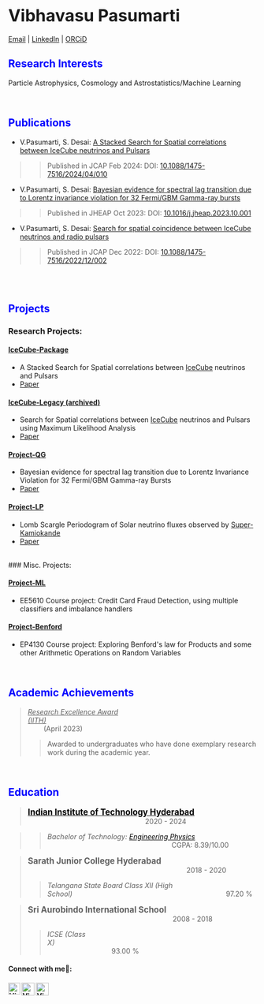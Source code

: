 # <span style="font-size:larger;">**Vibhavasu Pasumarti** </span> 

[Email](mailto:vibhavasu2018@gmail.com) | [LinkedIn](https://www.linkedin.com/in/vibhavasu-pasumarti-426017263/) | [ORCiD](https://orcid.org/0000-0003-4683-808X)
<h2 style="color:blue">Research Interests</h2>

Particle Astrophysics, Cosmology and Astrostatistics/Machine Learning



<br>


<h2 style="color:blue">Publications</h2>

- V.Pasumarti, S. Desai: [A Stacked Search for Spatial correlations between IceCube neutrinos and Pulsars](https://doi.org/10.1088/1475-7516/2024/04/010)
>> Published in JCAP Feb 2024: DOI: [10.1088/1475-7516/2024/04/010](https://doi.org/10.1088/1475-7516/2024/04/010)

- V.Pasumarti, S. Desai: [Bayesian evidence for spectral lag transition due to Lorentz invariance violation for 32 Fermi/GBM Gamma-ray bursts](https://doi.org/10.1016/j.jheap.2023.10.001)
>> Published in JHEAP Oct 2023: DOI: [10.1016/j.jheap.2023.10.001](https://doi.org/10.1016/j.jheap.2023.10.001)

- V.Pasumarti, S. Desai: [Search for spatial coincidence between IceCube neutrinos and radio pulsars](https://iopscience.iop.org/article/10.1088/1475-7516/2022/12/002)
>> Published in JCAP Dec 2022: DOI: [10.1088/1475-7516/2022/12/002](https://iopscience.iop.org/article/10.1088/1475-7516/2022/12/002)
<br>
<!--
## 📌 Pinned Repositories
<p>
<br>

<a href="https://github.com/DarkWake9/IceCube-Package">
  <img align="center" style="margin:0.5rem" src="https://github-readme-stats.vercel.app/api/pin/?username=DarkWake9&repo=IceCube-Package&title_color=ffffff&text_color=c9cacc&icon_color=4AB197&bg_color=1A2B34" />
</a>

<be>

<a href="https://github.com/DarkWake9/Project-QG">
  <img align="center" style="margin:0.5rem" src="https://github-readme-stats.vercel.app/api/pin/?username=DarkWake9&repo=Project-QG&title_color=ffffff&text_color=c9cacc&icon_color=4AB197&bg_color=1A2B34" />
</a>

<br>
<br>

<a href="https://github.com/DarkWake9/Project-LP">
  <img align="center" style="margin:0.5rem" src="https://github-readme-stats.vercel.app/api/pin/?username=DarkWake9&repo=Project-LP&title_color=ffffff&text_color=c9cacc&icon_color=4AB197&bg_color=1A2B34" />
</a>

</p>
<br>

<p align="center">
    
![DarkWake9's GitHub stats](https://github-readme-stats.vercel.app/api?username=DarkWake9&show_icons=true&theme=cobalt)        [![GitHub Streak](https://github-readme-streak-stats.herokuapp.com?user=DarkWake9&theme=cobalt)](https://git.io/streak-stats)

</p>
## My ➡︎ [Github Pages](https://DarkWake9.github.io/My-Github-Pages/)
- [All ➤ Github Project](https://github.com/DarkWake9?tab=repositories)-->
<br>

<h2 style="color:blue">Projects</h2>

### Research Projects:

#### [IceCube-Package](https://github.com/DarkWake9/IceCube-Package)
- A Stacked Search for Spatial correlations between [IceCube](https://icecube.wisc.edu/) neutrinos and Pulsars
- [Paper](https://arxiv.org/abs/2306.03427)


#### [IceCube-Legacy (archived)](https://github.com/DarkWake9/Project-IceCube-Legacy)
- Search for Spatial correlations between [IceCube](https://icecube.wisc.edu/) neutrinos and Pulsars using Maximum Likelihood Analysis
- [Paper](https://doi.org/10.1088/1475-7516/2022/12/002)

#### [Project-QG](https://github.com/DarkWake9/Project-QG)
- Bayesian evidence for spectral lag transition due to Lorentz Invariance Violation for 32 Fermi/GBM Gamma-ray Bursts
- [Paper](https://doi.org/10.1016/j.jheap.2023.10.001)

#### [Project-LP](https://github.com/DarkWake9/Project-LP)
- Lomb Scargle Periodogram of Solar neutrino fluxes observed by [Super-Kamiokande](https://www-sk.icrr.u-tokyo.ac.jp/en/sk/)
- [Paper](https://arxiv.org/abs/2402.11258)

<br>
### Misc. Projects:

#### [Project-ML](https://github.com/DarkWake9/Project-ML)
- EE5610 Course project: Credit Card Fraud Detection, using multiple classifiers and imbalance handlers

#### [Project-Benford](https://github.com/DarkWake9/Project-Benford)
- EP4130 Course project: Exploring Benford's law for Products and some other Arithmetic Operations on Random Variables

<br>
<h2 style="color:blue">Academic Achievements</h2>

> <u> *Research Excellence Award (IITH)*</u>&emsp;&emsp;&emsp;&emsp;&emsp;&emsp;&emsp;&emsp;&emsp;&emsp;&emsp;&emsp;&emsp;&emsp;&emsp;&emsp;&emsp;&emsp;&emsp;&emsp;&emsp;&emsp;&emsp;&emsp;&emsp;&emsp;&emsp;&emsp;&emsp;&emsp;&emsp;&emsp; (April 2023)
>>Awarded to undergraduates who have done exemplary research work during the academic year. 

<br>
<h2 style="color:blue">Education</h2>

> <a href="https://www.iith.ac.in/" style="font-size:larger; color: black; text-decoration-style: none;">**Indian Institute of Technology Hyderabad**</a> &emsp;&emsp;&emsp;&emsp;&emsp;&emsp;&emsp;&emsp;&emsp;&emsp;&emsp;&emsp;&emsp;&emsp;&emsp;&emsp;&emsp;2020 - 2024

>> *Bachelor of Technology:* <a href="https://www.physics.iith.ac.in/" style="color: black; text-decoration-style: None;">*Engineering Physics*</a> &emsp;&emsp;&emsp;&emsp;&emsp;&emsp;&emsp;&emsp;&emsp;&emsp;&emsp;&emsp;&emsp;&emsp;&emsp;&emsp;&emsp;&emsp;CGPA: 8.39/10.00

> <span style="font-size:Larger"> **Sarath Junior College Hyderabad** </span>&emsp;&emsp;&emsp;&emsp;&emsp;&emsp;&emsp;&emsp;&emsp;&emsp;&emsp;&emsp;&emsp;&emsp;&emsp;&emsp;&emsp;&emsp;&emsp;&emsp;&emsp;&emsp;&emsp;2018 - 2020
>> *Telangana State Board Class XII (High School)*&emsp;&emsp;&emsp;&emsp;&emsp;&emsp;&emsp;&emsp;&emsp;&emsp;&emsp;&emsp;&emsp;&emsp;&emsp;&emsp;&emsp;&emsp;&emsp;&emsp;&emsp;&emsp; 97.20 %

> <span style="font-size:Larger"> **Sri Aurobindo International School** </span>&emsp;&emsp;&emsp;&emsp;&emsp;&emsp;&emsp;&emsp;&emsp;&emsp;&emsp;&emsp;&emsp;&emsp;&emsp;&emsp;&emsp;&emsp;&emsp;&emsp;&emsp;2008 - 2018
>> *ICSE (Class X)*&emsp;&emsp;&emsp;&emsp;&emsp;&emsp;&emsp;&emsp;&emsp;&emsp;&emsp;&emsp;&emsp;&emsp;&emsp;&emsp;&emsp;&emsp;&emsp;&emsp;&emsp;&emsp;&emsp;&emsp;&emsp;&emsp;&emsp;&emsp;&emsp;&emsp;&emsp;&emsp;&emsp;&emsp;&emsp;&emsp;&emsp;&emsp; 93.00 %


<h4> Connect with me🤝: <h4>
  </hr>
  <a href="https://www.linkedin.com/in/vibhavasu-pasumarti-426017263/">
   <img align="left" alt=" Vibhavasu Pasumarti | Linkedin" width="24px" src="https://www.vectorlogo.zone/logos/linkedin/linkedin-icon.svg" />
  </a>
  <a href="mailto:vibhavasu2018@gmail.com">
    <img align="left" alt="Vibhavasu Pasumarti | Gmail" width="26px" src="https://www.vectorlogo.zone/logos/gmail/gmail-icon.svg" />
  </a>



  <a href="https://github.com/DarkWake9">
    <img align="left" alt="Vibhavasu Pasumarti | Github" width="26px" src="https://www.vectorlogo.zone/logos/github/github-tile.svg" />
  </a>
  <br>
